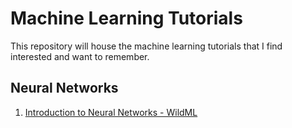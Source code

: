 # Machine Learning Tutorials

This repository will house the machine learning tutorials that I find interested and want to remember. 

## Neural Networks

1. [Introduction to Neural Networks - WildML](http://www.wildml.com/2015/09/implementing-a-neural-network-from-scratch/)
